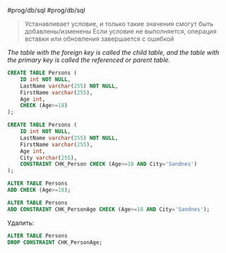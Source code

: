 #prog/db/sql #prog/db/sql

> Устанавливает условие, и только такие значения смогут быть добавлены/изменены
> Если условие не выполняется, операция вставки или обновления завершается с ошибкой

*The table with the foreign key is called the child table, and the table with the primary key is called the referenced or parent table.*

```sql
CREATE TABLE Persons (  
    ID int NOT NULL,  
    LastName varchar(255) NOT NULL,  
    FirstName varchar(255),  
    Age int,  
    CHECK (Age>=18)  
);

CREATE TABLE Persons (  
    ID int NOT NULL,  
    LastName varchar(255) NOT NULL,  
    FirstName varchar(255),  
    Age int,  
    City varchar(255),  
    CONSTRAINT CHK_Person CHECK (Age>=18 AND City='Sandnes')  
);
```

```sql
ALTER TABLE Persons  
ADD CHECK (Age>=18);

ALTER TABLE Persons  
ADD CONSTRAINT CHK_PersonAge CHECK (Age>=18 AND City='Sandnes');
```

Удалить:
```sql
ALTER TABLE Persons  
DROP CONSTRAINT CHK_PersonAge;
```
